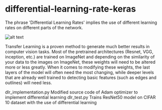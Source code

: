 # differential-learning-rate-keras

The phrase 'Differential Learning Rates' implies the use of different learning rates on different parts of the network.

![alt text](https://cdn-images-1.medium.com/max/1200/1*4zrt6IeIhv55mUskGhXR7Q.png)

Transfer Learning is a proven method to generate much better results in computer vision tasks. Most of the pretrained architectures (Resnet, VGG, inception, etc.) are trained on ImageNet and depending on the similarity of your data to the images on ImageNet, these weights will need to be altered more or less greatly. When it comes to modifying these weights, the last layers of the model will often need the most changing, while deeper levels that are already well trained to detecting basic features (such as edges and outlines) will need less.

dlr_implementation.py Modified source code of Adam optimizer to implement differential learning
dlr_test.py Trains ResNet50 model on CIFAR 10 dataset with the use of differential learning
